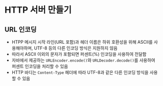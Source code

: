 # HTTP 서버 만들기

## URL 인코딩
- HTPP 메시지 시작 라인(URL 포함)과 헤더 이름은 하위 호환성을 위해 ASCII를 사용해야하며, UTF-8 등의 다른 인코딩 방식은 지원하지 않음
- 따라서 ASCII 이외의 문자가 포함되면 퍼센트(%) 인코딩을 사용하여 전달함
- 자바에서 제공하는 `URLEncoder.encode()`와 `URLDecoder.decode()`를 사용하여 퍼센트 인코딩을 처리할 수 있음
- HTTP 바디는 `Content-Type` 헤더에 따라 UTF-8과 같은 다른 인코딩 방식을 사용할 수 있음